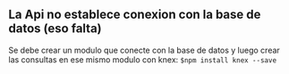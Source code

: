 ## La Api no establece conexion con la base de datos (eso falta)
Se debe crear un modulo que conecte con la base de datos y luego crear las consultas en ese mismo modulo con knex:
`$npm install knex --save`